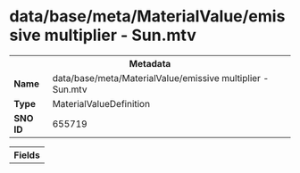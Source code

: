 <h1>data/base/meta/MaterialValue/emissive multiplier - Sun.mtv</h1><table><tr><th colspan="100%">Metadata</th></tr><tr><td><b>Name</b></td><td>data/base/meta/MaterialValue/emissive multiplier - Sun.mtv</td></tr><tr><td><b>Type</b></td><td>MaterialValueDefinition</td></tr><tr><td><b>SNO ID</b></td><td>655719</td></tr></table>

<table><tr><th colspan="100%">Fields</th></tr></table>

